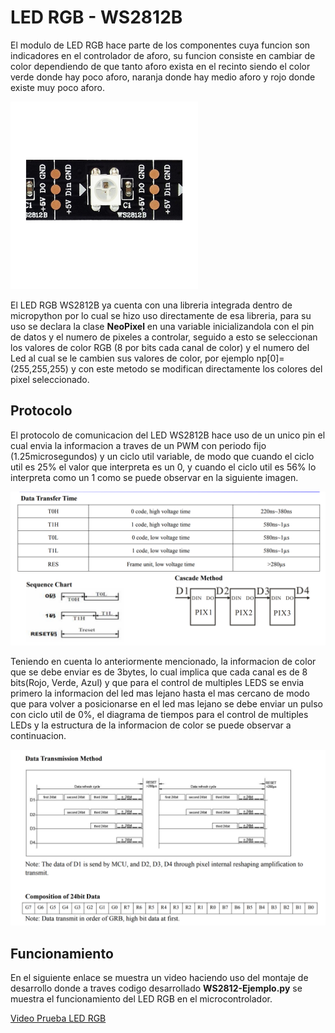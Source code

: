 # LED RGB - WS2812B

El modulo de LED RGB hace parte de los componentes cuya funcion son indicadores en el controlador de aforo, su funcion consiste en cambiar de color dependiendo de que tanto aforo exista en el recinto siendo el color verde donde hay poco aforo, naranja donde hay medio aforo y rojo donde existe muy poco aforo.

<img src="../Imagenes/WS2812B.jpg" alt='LED RGB - WS2812B' width="300px"/>


El LED RGB WS2812B ya cuenta con una libreria integrada dentro de micropython por lo cual se hizo uso directamente de esa libreria, para su uso se declara la clase **NeoPixel** en una variable inicializandola con el pin de datos y el numero de pixeles a controlar, seguido a esto se seleccionan los valores de color RGB (8 por bits cada canal de color) y el numero del Led al cual se le cambien sus valores de color, por ejemplo np[0]=(255,255,255) y con este metodo se modifican directamente los colores del pixel seleccionado.

## **Protocolo**

El protocolo de comunicacion del LED WS2812B hace uso de un unico pin el cual envia la informacion a traves de un PWM con periodo fijo (1.25microsegundos) y un ciclo util variable, de modo que cuando el ciclo util es 25% el valor que interpreta es un 0, y cuando el ciclo util es 56% lo interpreta como un 1 como se puede observar en la siguiente imagen.

<img src="../Imagenes/WS2812B-Protocol1.png" alt='WS2812B - Protocolo' width="600px"/>

Teniendo en cuenta lo anteriormente mencionado, la informacion de color que se debe enviar es de 3bytes, lo cual implica que cada canal es de 8 bits(Rojo, Verde, Azul) y que para el control de multiples LEDS se envia primero la informacion del led mas lejano hasta el mas cercano de modo que para volver a posicionarse en el led mas lejano se debe enviar un pulso con ciclo util de 0%, el diagrama de tiempos para el control de multiples LEDs y la estructura de la informacion de color se puede observar a continuacion.

<img src="../Imagenes/WS2812B-Protocol2.png" alt='WS2812B - Protocolo - Multiple' width="600px"/>


## **Funcionamiento**

En el siguiente enlace se muestra un video haciendo uso del montaje de desarrollo donde a traves codigo desarrollado **WS2812-Ejemplo.py** se muestra el funcionamiento del LED RGB en el microcontrolador.


[Video Prueba LED RGB](https://drive.google.com/file/d/1WkTEnJxqm6Mms1k2PJ-fX1q_n-D0U_Dy/view?usp=sharing "Video Prueba LED RGB")


